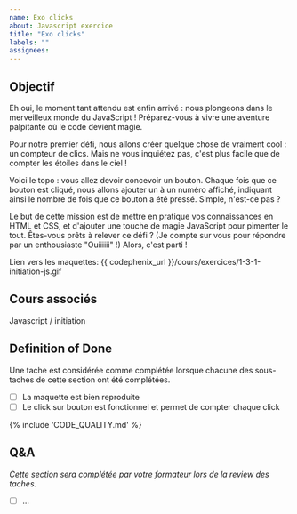 ```yaml
---
name: Exo clicks
about: Javascript exercice
title: "Exo clicks"
labels: ""
assignees:
---
```


## Objectif

Eh oui, le moment tant attendu est enfin arrivé : nous plongeons dans le merveilleux monde du JavaScript ! Préparez-vous à vivre une aventure palpitante où le code devient magie.

Pour notre premier défi, nous allons créer quelque chose de vraiment cool : un compteur de clics. Mais ne vous inquiétez pas, c'est plus facile que de compter les étoiles dans le ciel !

Voici le topo : vous allez devoir concevoir un bouton. Chaque fois que ce bouton est cliqué, nous allons ajouter un à un numéro affiché, indiquant ainsi le nombre de fois que ce bouton a été pressé. Simple, n'est-ce pas ?

Le but de cette mission est de mettre en pratique vos connaissances en HTML et CSS, et d'ajouter une touche de magie JavaScript pour pimenter le tout. Êtes-vous prêts à relever ce défi ? (Je compte sur vous pour répondre par un enthousiaste "Ouiiiiii" !) Alors, c'est parti !

Lien vers les maquettes: {{ codephenix_url }}/cours/exercices/1-3-1-initiation-js.gif

## Cours associés

Javascript / initiation

## Definition of Done

Une tache est considérée comme complétée lorsque chacune des sous-taches de cette section ont été complétées.

- [ ] La maquette est bien reproduite
- [ ] Le click sur bouton est fonctionnel et permet de compter chaque click

{% include 'CODE_QUALITY.md' %}

## Q&A

_Cette section sera complétée par votre formateur lors de la review des taches._

- [ ] ...
